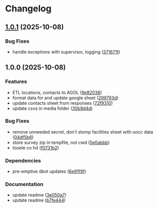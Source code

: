 # Changelog

## [1.0.1](https://github.com/agrc/uocc-skid/compare/v1.0.0...v1.0.1) (2025-10-08)


### Bug Fixes

* handle exceptions with supervisor, logging ([371671f](https://github.com/agrc/uocc-skid/commit/371671f601fe85dac818d5f00a0c8f76daff8dff))

## 1.0.0 (2025-10-08)


### Features

* ETL locations, contacts to AGOL ([9e82036](https://github.com/agrc/uocc-skid/commit/9e820364c02eeac0dab71323b2a050d901b149ea))
* format data for and update google sheet ([299793d](https://github.com/agrc/uocc-skid/commit/299793dd4dbd5ba88258086c911084de3cc079df))
* update contacts sheet from responses ([72f9310](https://github.com/agrc/uocc-skid/commit/72f93104f468bcb42de17feed529d3372c69ef83))
* update csvs in media folder ([30b9d4d](https://github.com/agrc/uocc-skid/commit/30b9d4db05083b45aebdc6bdf149f3ebd1b5859c))


### Bug Fixes

* remove unneeded secret, don't stomp facilities sheet with uocc data ([04df5b6](https://github.com/agrc/uocc-skid/commit/04df5b6df1d21ba724a9ac7d9cde528cd8f618db))
* store survey zip in tempfile, not cwd ([5e0abbb](https://github.com/agrc/uocc-skid/commit/5e0abbb7001c6a326e5cf1d4ceb62615f95be86d))
* tooele co hd ([f0731b2](https://github.com/agrc/uocc-skid/commit/f0731b21cc5d358e30cdee62ff47ed5ad01396de))


### Dependencies

* pre-emptive dbot updates ([6e91f9f](https://github.com/agrc/uocc-skid/commit/6e91f9ffe281a4dc153b01734baa150996999965))


### Documentation

* update readme ([3e050a7](https://github.com/agrc/uocc-skid/commit/3e050a7bc3de27f8a2eaffebd2af48e9f80646e1))
* update readme ([b7fe444](https://github.com/agrc/uocc-skid/commit/b7fe444c865c516e175f0fccac6c1bfdb4a60d20))
